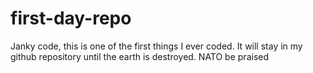 # first-day-repo
Janky code, this is one of the first things I ever coded.
It will stay in my github repository until the earth is destroyed.
NATO be praised